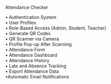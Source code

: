 Attendance Checker <br>

• Authentication System <br>
• User Profiles <br>
• Role-Based Access (Admin, Student, Teacher) <br>
• Generate QR Codes <br>
• QR Scanner via Camera <br>
• Profile Pop-up After Scanning <br>
• Attendance Form <br>
• Attendance Dashboard<br>
• Attendance History<br>
• Late and Absence Tracking<br>
• Export Attendance Data<br>
•Automatic Email Notifications<br>

 
